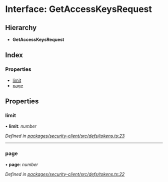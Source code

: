 # Interface: GetAccessKeysRequest

## Hierarchy

* **GetAccessKeysRequest**

## Index

### Properties

* [limit](getaccesskeysrequest.md#limit)
* [page](getaccesskeysrequest.md#page)

## Properties

###  limit

• **limit**: *number*

*Defined in [packages/security-client/src/defs/tokens.ts:23](https://github.com/TheSoftwareHouse/rad-modules-tools/blob/56e5326/packages/security-client/src/defs/tokens.ts#L23)*

___

###  page

• **page**: *number*

*Defined in [packages/security-client/src/defs/tokens.ts:22](https://github.com/TheSoftwareHouse/rad-modules-tools/blob/56e5326/packages/security-client/src/defs/tokens.ts#L22)*
